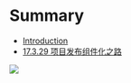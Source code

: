# Summary

* [Introduction](README.md)
* [17.3.29 项目发布组件化之路](17329-项目发布组件化之路.md)



![](http://oss.jiae.com/jiae/image/review/2016-11-02/1074595/201611/02/58a67b74-19fd-4c05-9c0a-54a2a6752a62.gif)

